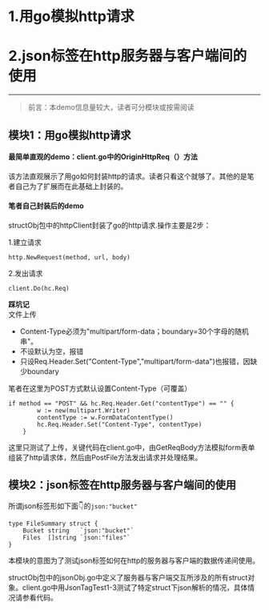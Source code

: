 # 1.用go模拟http请求 
# 2.json标签在http服务器与客户端间的使用
------------------------------------------------

> 前言：本demo信息量较大，读者可分模块或按需阅读

## 模块1：用go模拟http请求 

#### 最简单直观的demo：client.go中的OriginHttpReq（）方法
该方法直观展示了用go如何封装http的请求。读者只看这个就够了。其他的是笔者自己为了扩展而在此基础上封装的。

#### 笔者自己封装后的demo

structObj包中的httpClient封装了go的http请求.操作主要是2步：<br>

1.建立请求
```
http.NewRequest(method, url, body)
```
2.发出请求
```
client.Do(hc.Req)
```
<b>踩坑记</b><br>
文件上传
* Content-Type必须为"multipart/form-data；boundary=30个字母的随机串"。
* 不设默认为空，报错
* 只设Req.Header.Set("Content-Type","multipart/form-data")也报错，因缺少boundary

笔者在这里为POST方式默认设置Content-Type（可覆盖）
```
if method == "POST" && hc.Req.Header.Get("contentType") == "" {
		w := new(multipart.Writer)
		contentType := w.FormDataContentType()
		hc.Req.Header.Set("Content-Type", contentType)
	}
```

这里只测试了上传，关键代码在client.go中，由GetReqBody方法模拟form表单组装了http请求体，然后由PostFile方法发出请求并处理结果。<br>

## 模块2：json标签在http服务器与客户端间的使用

所谓json标签形如下面👇的`json:"bucket"`
```
type FileSummary struct {
	Bucket string   `json:"bucket"`
	Files  []string `json:"files"`
}
```
本模块的意图为了测试json标签如何在http的服务器与客户端的数据传递间使用。<br>

structObj包中的jsonObj.go中定义了服务器与客户端交互所涉及的所有struct对象。client.go中用JsonTagTest1-3测试了特定struct下json解析的情况，具体情况请参看代码。
